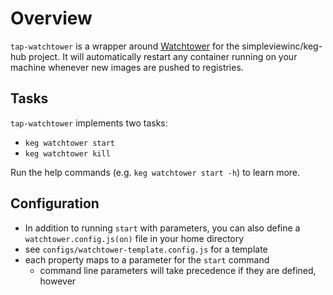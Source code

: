 # Overview

`tap-watchtower` is a wrapper around [Watchtower](https://containrrr.dev/watchtower/introduction/) for the simpleviewinc/keg-hub project.
It will automatically restart any container running on your machine whenever new images are pushed to registries.

## Tasks

`tap-watchtower` implements two tasks:

* `keg watchtower start`
* `keg watchtower kill`

Run the help commands (e.g. `keg watchtower start -h`) to learn more.

## Configuration

* In addition to running `start` with parameters, you can also define a `watchtower.config.js(on)` file in your home directory
* see `configs/watchtower-template.config.js` for a template
* each property maps to a parameter for the `start` command
  * command line parameters will take precedence if they are defined, however
